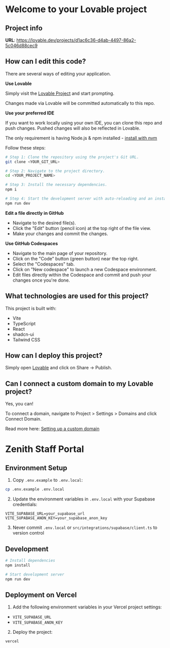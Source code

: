 # Welcome to your Lovable project

## Project info

**URL**: https://lovable.dev/projects/d1ac6c36-d4ab-4497-86a2-5c046d88cec9

## How can I edit this code?

There are several ways of editing your application.

**Use Lovable**

Simply visit the [Lovable Project](https://lovable.dev/projects/d1ac6c36-d4ab-4497-86a2-5c046d88cec9) and start prompting.

Changes made via Lovable will be committed automatically to this repo.

**Use your preferred IDE**

If you want to work locally using your own IDE, you can clone this repo and push changes. Pushed changes will also be reflected in Lovable.

The only requirement is having Node.js & npm installed - [install with nvm](https://github.com/nvm-sh/nvm#installing-and-updating)

Follow these steps:

```sh
# Step 1: Clone the repository using the project's Git URL.
git clone <YOUR_GIT_URL>

# Step 2: Navigate to the project directory.
cd <YOUR_PROJECT_NAME>

# Step 3: Install the necessary dependencies.
npm i

# Step 4: Start the development server with auto-reloading and an instant preview.
npm run dev
```

**Edit a file directly in GitHub**

- Navigate to the desired file(s).
- Click the "Edit" button (pencil icon) at the top right of the file view.
- Make your changes and commit the changes.

**Use GitHub Codespaces**

- Navigate to the main page of your repository.
- Click on the "Code" button (green button) near the top right.
- Select the "Codespaces" tab.
- Click on "New codespace" to launch a new Codespace environment.
- Edit files directly within the Codespace and commit and push your changes once you're done.

## What technologies are used for this project?

This project is built with:

- Vite
- TypeScript
- React
- shadcn-ui
- Tailwind CSS

## How can I deploy this project?

Simply open [Lovable](https://lovable.dev/projects/d1ac6c36-d4ab-4497-86a2-5c046d88cec9) and click on Share -> Publish.

## Can I connect a custom domain to my Lovable project?

Yes, you can!

To connect a domain, navigate to Project > Settings > Domains and click Connect Domain.

Read more here: [Setting up a custom domain](https://docs.lovable.dev/tips-tricks/custom-domain#step-by-step-guide)

# Zenith Staff Portal

## Environment Setup

1. Copy `.env.example` to `.env.local`:
```bash
cp .env.example .env.local
```

2. Update the environment variables in `.env.local` with your Supabase credentials:
```env
VITE_SUPABASE_URL=your_supabase_url
VITE_SUPABASE_ANON_KEY=your_supabase_anon_key
```

3. Never commit `.env.local` or `src/integrations/supabase/client.ts` to version control

## Development

```bash
# Install dependencies
npm install

# Start development server
npm run dev
```

## Deployment on Vercel

1. Add the following environment variables in your Vercel project settings:
- `VITE_SUPABASE_URL`
- `VITE_SUPABASE_ANON_KEY`

2. Deploy the project:
```bash
vercel
```
